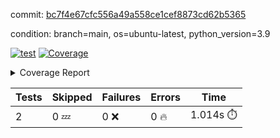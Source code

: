 commit: [bc7f4e67cfc556a49a558ce1cef8873cd62b5365](https://github.com/rcmdnk/s3-reader/tree/bc7f4e67cfc556a49a558ce1cef8873cd62b5365)

condition: branch=main, os=ubuntu-latest, python_version=3.9

[![test](https://github.com/rcmdnk/s3-reader/actions/workflows/test.yml/badge.svg)](https://github.com/rcmdnk/s3-reader/actions/runs/10259161403)
<a href="https://github.com/rcmdnk/s3-reader/blob/bc7f4e67cfc556a49a558ce1cef8873cd62b5365/README.md"><img alt="Coverage" src="https://img.shields.io/badge/Coverage-36%25-red.svg" /></a><details><summary>Coverage Report </summary><table><tr><th>File</th><th>Stmts</th><th>Miss</th><th>Cover</th><th>Missing</th></tr><tbody><tr><td colspan="5"><b>src/s3_reader</b></td></tr><tr><td>&nbsp; &nbsp;<a href="https://github.com/rcmdnk/s3-reader/blob/bc7f4e67cfc556a49a558ce1cef8873cd62b5365/src/s3_reader/file.py">file.py</a></td><td>89</td><td>60</td><td>33%</td><td><a href="https://github.com/rcmdnk/s3-reader/blob/bc7f4e67cfc556a49a558ce1cef8873cd62b5365/src/s3_reader/file.py#L59-L62">59&ndash;62</a>, <a href="https://github.com/rcmdnk/s3-reader/blob/bc7f4e67cfc556a49a558ce1cef8873cd62b5365/src/s3_reader/file.py#L65">65</a>, <a href="https://github.com/rcmdnk/s3-reader/blob/bc7f4e67cfc556a49a558ce1cef8873cd62b5365/src/s3_reader/file.py#L68-L75">68&ndash;75</a>, <a href="https://github.com/rcmdnk/s3-reader/blob/bc7f4e67cfc556a49a558ce1cef8873cd62b5365/src/s3_reader/file.py#L78-L80">78&ndash;80</a>, <a href="https://github.com/rcmdnk/s3-reader/blob/bc7f4e67cfc556a49a558ce1cef8873cd62b5365/src/s3_reader/file.py#L84-L90">84&ndash;90</a>, <a href="https://github.com/rcmdnk/s3-reader/blob/bc7f4e67cfc556a49a558ce1cef8873cd62b5365/src/s3_reader/file.py#L94-L98">94&ndash;98</a>, <a href="https://github.com/rcmdnk/s3-reader/blob/bc7f4e67cfc556a49a558ce1cef8873cd62b5365/src/s3_reader/file.py#L103-L148">103&ndash;148</a>, <a href="https://github.com/rcmdnk/s3-reader/blob/bc7f4e67cfc556a49a558ce1cef8873cd62b5365/src/s3_reader/file.py#L151-L165">151&ndash;165</a></td></tr><tr><td><b>TOTAL</b></td><td><b>94</b></td><td><b>60</b></td><td><b>36%</b></td><td>&nbsp;</td></tr></tbody></table></details>

| Tests | Skipped | Failures | Errors | Time |
| ----- | ------- | -------- | -------- | ------------------ |
| 2 | 0 :zzz: | 0 :x: | 0 :fire: | 1.014s :stopwatch: |

